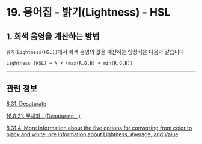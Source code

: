 # 19. 용어집 - 밝기(Lightness) - HSL

<a id="19-glossaryx-lightness_hsl-s1"></a>

## 1. 회색 음영을 계산하는 방법

`밝기(Lightness(HSL))`에서 회색 음영의 값을 계산하는 방정식은 다음과 같습니다.

```
Lightness (HSL) = ½ × (max(R,G,B) + min(R,G,B))
```

*** 

## 관련 정보

[8.31. Desaturate](https://docs.gimp.org/2.10/ko/gimp-filter-desaturate.html#idm32648)

[16.8.31. 무채화…(Desaturate…)](./16-08-31-00-desaturate.md)

[8.31.4. More information about the five options for converting from color to black and white: ore information about Lightness, Average, and Value](https://docs.gimp.org/2.10/ko/gimp-filter-desaturate.html#More-information-about-Lightness-Average-and-Value)